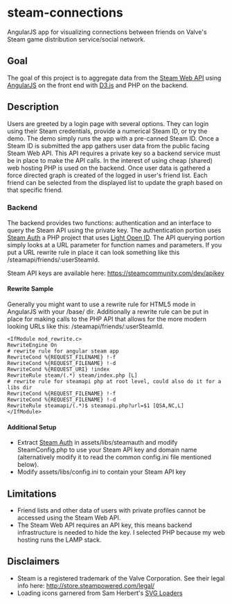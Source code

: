 # steam-connections
AngularJS app for visualizing connections between friends on Valve's Steam game distribution service/social network.

## Goal
The goal of this project is to aggregate data from the [Steam Web API](https://developer.valvesoftware.com/wiki/Steam_Web_API) using [AngularJS](https://angularjs.org/) on the front end with [D3.js](https://d3js.org/) and PHP on the backend.

## Description
Users are greeted by a login page with several options. They can login using their Steam credentials, provide a numerical Steam ID, or try the demo. The demo simply runs the app with a pre-canned Steam ID. Once a Steam ID is submitted the app gathers user data from the public facing Steam Web API. This API requires a private key so a backend service must be in place to make the API calls. In the interest of using cheap (shared) web hosting PHP is used on the backend. Once user data is gathered a force directed graph is created of the logged in user's friend list. Each friend can be selected from the displayed list to update the graph based on that specific friend.

### Backend

The backend provides two functions: authentication and an interface to query the Steam API using the private key. The authentication portion uses [Steam Auth](https://github.com/SmItH197/SteamAuthentication) a PHP project that uses [Light Open ID](https://github.com/iignatov/LightOpenID). The API querying portion simply looks at a URL parameter for function names and parameters. If you put a URL rewrite rule in place it can look something like this /steamapi/friends/:userSteamId.

Steam API keys are available here: https://steamcommunity.com/dev/apikey

#### Rewrite Sample
Generally you might want to use a rewrite rule for HTML5 mode in AngularJS with your /base/ dir. Additionally a rewrite rule can be put in place for making calls to the PHP API that allows for the more modern looking URLs like this: /steamapi/friends/:userSteamId.
```
<IfModule mod_rewrite.c>
RewriteEngine On
# rewrite rule for angular steam app
RewriteCond %{REQUEST_FILENAME} !-f
RewriteCond %{REQUEST_FILENAME} !-d
RewriteCond %{REQUEST_URI} !index
RewriteRule steam/(.*) steam/index.php [L]
# rewrite rule for steamapi php at root level, could also do it for a libs dir
RewriteCond %{REQUEST_FILENAME} !-f
RewriteCond %{REQUEST_FILENAME} !-d
RewriteRule steamapi/(.*)$ steamapi.php?url=$1 [QSA,NC,L]
</IfModule>
```

#### Additional Setup
* Extract [Steam Auth](https://github.com/SmItH197/SteamAuthentication) in assets/libs/steamauth and modify SteamConfig.php to use your Steam API key and domain name (alternatively modify it to read the common config.ini file mentioned below).
* Modify assets/libs/config.ini to contain your Steam API key

## Limitations
* Friend lists and other data of users with private profiles cannot be accessed using the Steam Web API.
* The Steam Web API requires an API key, this means backend infrastructure is needed to hide the key. I selected PHP because my web hosting runs the LAMP stack.

## Disclaimers
* Steam is a registered trademark of the Valve Corporation. See their legal info here: http://store.steampowered.com/legal/
* Loading icons garnered from Sam Herbert's [SVG Loaders](https://github.com/SamHerbert/SVG-Loaders)
